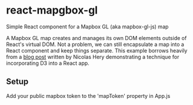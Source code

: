 # react-mapgbox-gl
Simple React component for a Mapbox GL (aka mapbox-gl-js) map

A Mapbox GL map creates and manages its own DOM elements outside of React's virtual DOM.  Not a problem, we can still encapsulate a map into a React component and keep things separate. This example borrows heavily from a [blog post](http://nicolashery.com/integrating-d3js-visualizations-in-a-react-app/) written by Nicolas Hery demonstrating a technique for incorporating D3 into a React app.

## Setup
Add your public mapbox token to the 'mapToken' property in App.js

